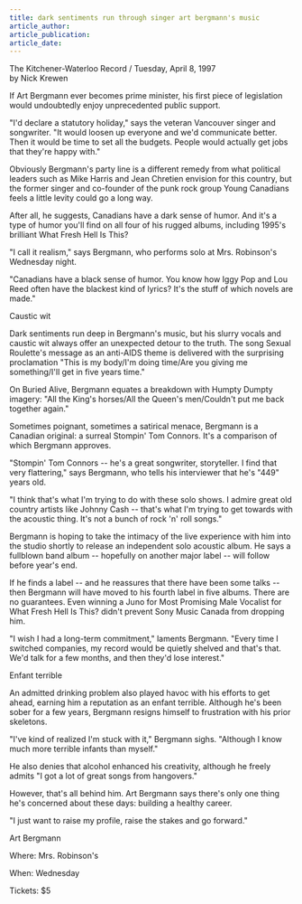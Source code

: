 ```yaml
---
title: dark sentiments run through singer art bergmann's music
article_author:
article_publication:
article_date:
---
```

The Kitchener-Waterloo Record / Tuesday, April 8, 1997  
by Nick Krewen  
  
If Art Bergmann ever becomes prime minister, his first piece of legislation would undoubtedly enjoy unprecedented public support.  
  
"I'd declare a statutory holiday," says the veteran Vancouver singer and songwriter. "It would loosen up everyone and we'd communicate better. Then it would be time to set all the budgets. People would actually get jobs that they're happy with."  
  
Obviously Bergmann's party line is a different remedy from what political leaders such as Mike Harris and Jean Chretien envision for this country, but the former singer and co-founder of the punk rock group Young Canadians feels a little levity could go a long way.  
  
After all, he suggests, Canadians have a dark sense of humor. And it's a type of humor you'll find on all four of his rugged albums, including 1995's brilliant What Fresh Hell Is This?  
  
"I call it realism," says Bergmann, who performs solo at Mrs. Robinson's Wednesday night.  
  
"Canadians have a black sense of humor. You know how Iggy Pop and Lou Reed often have the blackest kind of lyrics? It's the stuff of which novels are made."  
  
Caustic wit  
  
Dark sentiments run deep in Bergmann's music, but his slurry vocals and caustic wit always offer an unexpected detour to the truth. The song Sexual Roulette's message as an anti-AIDS theme is delivered with the surprising proclamation "This is my body/I'm doing time/Are you giving me something/I'll get in five years time."  
  
On Buried Alive, Bergmann equates a breakdown with Humpty Dumpty imagery: "All the King's horses/All the Queen's men/Couldn't put me back together again."  
  
Sometimes poignant, sometimes a satirical menace, Bergmann is a Canadian original: a surreal Stompin' Tom Connors. It's a comparison of which Bergmann approves.  
  
"Stompin' Tom Connors -- he's a great songwriter, storyteller. I find that very flattering," says Bergmann, who tells his interviewer that he's "449" years old.  
  
"I think that's what I'm trying to do with these solo shows. I admire great old country artists like Johnny Cash -- that's what I'm trying to get towards with the acoustic thing. It's not a bunch of rock 'n' roll songs."  
  
Bergmann is hoping to take the intimacy of the live experience with him into the studio shortly to release an independent solo acoustic album. He says a fullblown band album -- hopefully on another major label -- will follow before year's end.  
  
If he finds a label -- and he reassures that there have been some talks -- then Bergmann will have moved to his fourth label in five albums. There are no guarantees. Even winning a Juno for Most Promising Male Vocalist for What Fresh Hell Is This? didn't prevent Sony Music Canada from dropping him.  
  
"I wish I had a long-term commitment," laments Bergmann. "Every time I switched companies, my record would be quietly shelved and that's that. We'd talk for a few months, and then they'd lose interest."  
  
Enfant terrible  
  
An admitted drinking problem also played havoc with his efforts to get ahead, earning him a reputation as an enfant terrible. Although he's been sober for a few years, Bergmann resigns himself to frustration with his prior skeletons.  
  
"I've kind of realized I'm stuck with it," Bergmann sighs. "Although I know much more terrible infants than myself."  
  
He also denies that alcohol enhanced his creativity, although he freely admits "I got a lot of great songs from hangovers."  
  
However, that's all behind him. Art Bergmann says there's only one thing he's concerned about these days: building a healthy career.  
  
"I just want to raise my profile, raise the stakes and go forward."  
  
Art Bergmann  
  
Where: Mrs. Robinson's  
  
When: Wednesday  
  
Tickets: $5  

